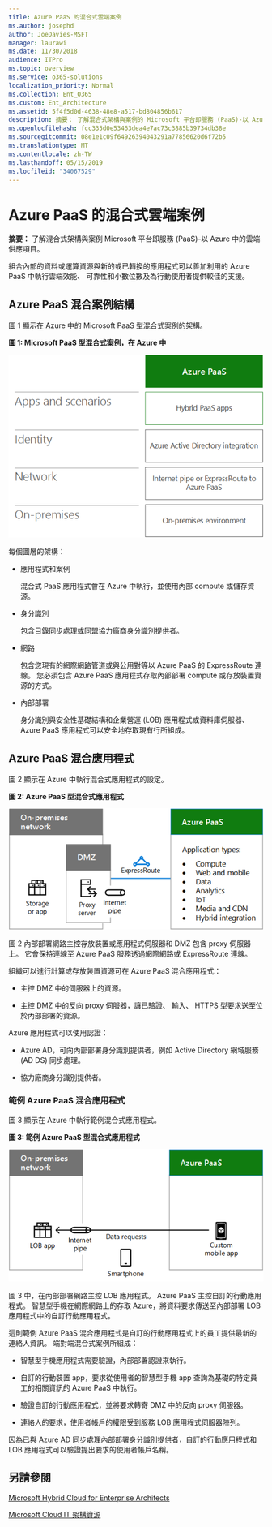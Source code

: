 ```yaml
---
title: Azure PaaS 的混合式雲端案例
ms.author: josephd
author: JoeDavies-MSFT
manager: laurawi
ms.date: 11/30/2018
audience: ITPro
ms.topic: overview
ms.service: o365-solutions
localization_priority: Normal
ms.collection: Ent_O365
ms.custom: Ent_Architecture
ms.assetid: 5f4f5d0d-4638-48e8-a517-bd804856b617
description: 摘要： 了解混合式架構與案例的 Microsoft 平台即服務 (PaaS)-以 Azure 中的雲端供應項目。
ms.openlocfilehash: fcc335d0e53463dea4e7ac73c3885b39734db38e
ms.sourcegitcommit: 08e1e1c09f64926394043291a77856620d6f72b5
ms.translationtype: MT
ms.contentlocale: zh-TW
ms.lasthandoff: 05/15/2019
ms.locfileid: "34067529"
---
```

# <a name="hybrid-cloud-scenarios-for-azure-paas"></a>Azure PaaS 的混合式雲端案例

 **摘要：** 了解混合式架構與案例 Microsoft 平台即服務 (PaaS)-以 Azure 中的雲端供應項目。
  
組合內部的資料或運算資源與新的或已轉換的應用程式可以善加利用的 Azure PaaS 中執行雲端效能、 可靠性和小數位數及為行動使用者提供較佳的支援。 
  
## <a name="azure-paas-hybrid-scenario-architecture"></a>Azure PaaS 混合案例結構

圖 1 顯示在 Azure 中的 Microsoft PaaS 型混合式案例的架構。
  
**圖 1: Microsoft PaaS 型混合式案例，在 Azure 中**

![Azure 中的 Microsoft PaaS 型混合式案例](media/Hybrid-Poster/Hybrid-Cloud-Stack-PaaS.png)
  
每個圖層的架構：
  
- 應用程式和案例
    
    混合式 PaaS 應用程式會在 Azure 中執行，並使用內部 compute 或儲存資源。
    
- 身分識別
    
    包含目錄同步處理或同盟協力廠商身分識別提供者。
    
- 網路
    
    包含您現有的網際網路管道或與公用對等以 Azure PaaS 的 ExpressRoute 連線。 您必須包含 Azure PaaS 應用程式存取內部部署 compute 或存放裝置資源的方式。
    
- 內部部署
    
    身分識別與安全性基礎結構和企業營運 (LOB) 應用程式或資料庫伺服器、 Azure PaaS 應用程式可以安全地存取現有行所組成。
    
## <a name="azure-paas-hybrid-application"></a>Azure PaaS 混合應用程式

圖 2 顯示在 Azure 中執行混合式應用程式的設定。
  
**圖 2: Azure PaaS 型混合式應用程式**

![Azure PaaS 型混合式應用程式](media/Hybrid-Poster/Hybrid-Cloud-Stack-PaaS-Apps.png)
  
圖 2 內部部署網路主控存放裝置或應用程式伺服器和 DMZ 包含 proxy 伺服器上。 它會保持連線至 Azure PaaS 服務透過網際網路或 ExpressRoute 連線。
  
組織可以進行計算或存放裝置資源可在 Azure PaaS 混合應用程式：
  
- 主控 DMZ 中的伺服器上的資源。
    
- 主控 DMZ 中的反向 proxy 伺服器，讓已驗證、 輸入、 HTTPS 型要求送至位於內部部署的資源。
    
Azure 應用程式可以使用認證：
  
- Azure AD，可向內部部署身分識別提供者，例如 Active Directory 網域服務 (AD DS) 同步處理。
    
- 協力廠商身分識別提供者。
    
### <a name="example-azure-paas-hybrid-application"></a>範例 Azure PaaS 混合應用程式

圖 3 顯示在 Azure 中執行範例混合式應用程式。
  
**圖 3: 範例 Azure PaaS 型混合式應用程式**

![Azure PaaS 型混合式應用程式的範例](media/Hybrid-Poster/Hybrid-Cloud-Stack-PaaS-Apps-Ex.png)
  
圖 3 中，在內部部署網路主控 LOB 應用程式。 Azure PaaS 主控自訂的行動應用程式。 智慧型手機在網際網路上的存取 Azure，將資料要求傳送至內部部署 LOB 應用程式中的自訂行動應用程式。
  
這則範例 Azure PaaS 混合應用程式是自訂的行動應用程式上的員工提供最新的連絡人資訊。 端對端混合式案例所組成：
  
- 智慧型手機應用程式需要驗證，內部部署認證來執行。
    
- 自訂的行動裝置 app，要求從使用者的智慧型手機 app 查詢為基礎的特定員工的相關資訊的 Azure PaaS 中執行。
    
- 驗證自訂的行動應用程式，並將要求轉寄 DMZ 中的反向 proxy 伺服器。
    
- 連絡人的要求，使用者帳戶的權限受到服務 LOB 應用程式伺服器陣列。
    
因為已與 Azure AD 同步處理內部部署身分識別提供者，自訂的行動應用程式和 LOB 應用程式可以驗證提出要求的使用者帳戶名稱。
  
## <a name="see-also"></a>另請參閱

[Microsoft Hybrid Cloud for Enterprise Architects](microsoft-hybrid-cloud-for-enterprise-architects.md)
  
[Microsoft Cloud IT 架構資源](microsoft-cloud-it-architecture-resources.md)

